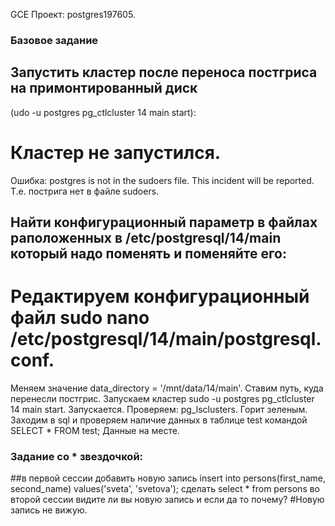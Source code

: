 GCE
Проект: postgres197605.

### Базовое задание 

## Запустить кластер после переноса постгриса на примонтированный диск 
(udo -u postgres pg_ctlcluster 14 main start):

# Кластер не запустился. 
Ошибка: postgres is not in the sudoers file.  This incident will be reported. 
Т.е. пострига нет в файле sudoers.

## Найти конфигурационный параметр в файлах раположенных в /etc/postgresql/14/main который надо поменять и поменяйте его:
# Редактируем конфигурационный файл  sudo nano /etc/postgresql/14/main/postgresql.conf.
Меняем значение data_directory = '/mnt/data/14/main'. Ставим путь, куда перенесли постгрис.
Запускаем кластер sudo -u postgres pg_ctlcluster 14 main start. Запускается.
Проверяем: pg_lsclusters. Горит зеленым.
Заходим в sql и проверяем наличие данных в таблице test командой SELECT * FROM test;
Данные на месте.


### Задание со * звездочкой:

##в первой сессии добавить новую запись insert into persons(first_name, second_name) values('sveta', 'svetova');
сделать select * from persons во второй сессии
видите ли вы новую запись и если да то почему?
#Новую запись не вижую.
